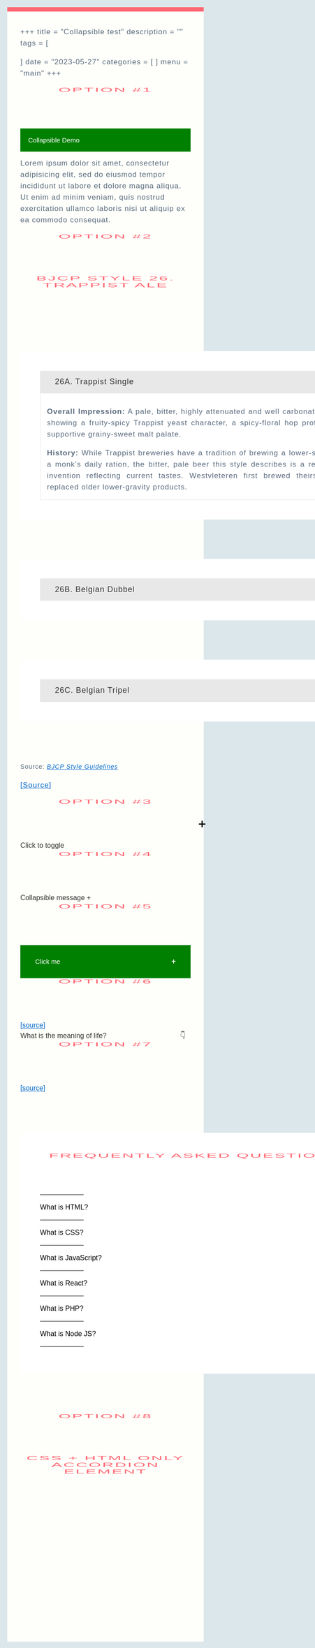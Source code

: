 +++
title = "Collapsible test"
description = ""
tags = [

]
date = "2023-05-27"
categories = [
]
menu = "main"
+++


<h1><span class = "overline">Option #1</span></h1>
<button type="button" class="collapsible">Collapsible Demo</button>
<div class="content">
  <p>Lorem ipsum dolor sit amet, consectetur adipisicing elit, sed do eiusmod tempor incididunt ut labore et dolore magna aliqua. Ut enim ad minim veniam, quis nostrud exercitation ullamco laboris nisi ut aliquip ex ea commodo consequat.</p>
</div>



<h1><span class = "overline">Option #2</span></h1>

<h1>BJCP Style 26. Trappist Ale</h1>
<section class="accordion">
  <input type="checkbox" name="collapse" id="handle1" checked="checked">
  <h2 class="handle">
    <label for="handle1">26A. Trappist Single</label>
  </h2>
  <div class="content">
    <p><strong>Overall Impression:</strong> A pale, bitter, highly attenuated and well carbonated Trappist ale, showing a fruity-spicy Trappist yeast character, a spicy-floral hop profile, and a soft, supportive grainy-sweet malt palate.</p>
    <p><strong>History:</strong> While Trappist breweries have a tradition of brewing a lower-strength beer as a monk’s daily ration, the bitter, pale beer this style describes is a relatively modern invention reflecting current tastes. Westvleteren first brewed theirs in 1999, but replaced older lower-gravity products.</p>
  </div>
</section>
<section class="accordion">
  <input type="checkbox" name="collapse2" id="handle2">
  <h2 class="handle">
    <label for="handle2">26B. Belgian Dubbel</label>
  </h2>
  <div class="content">
    <p><strong>Overall Impression:</strong> A deep reddish-copper, moderately strong, malty, complex Trappist ale with rich malty flavors, dark or dried fruit esters, and light alcohol blended together in a malty presentation that still finishes fairly dry.</p>
    <p><strong>History:</strong> Originated at monasteries in the Middle Ages, and was revived in the mid-1800s after the Napoleonic era.</p>
  </div>
</section>
<section class="accordion">
  <input type="checkbox" name="collapse2" id="handle3">
  <h2 class="handle">
    <label for="handle3">26C. Belgian Tripel</label>
  </h2>
  <div class="content">
    <p><strong>Overall Impression:</strong> A pale, somewhat spicy, dry, strong Trappist ale with a pleasant rounded malt flavor and firm bitterness. Quite aromatic, with spicy, fruity, and light alcohol notes combining with the supportive clean malt character to produce a surprisingly drinkable beverage considering the high alcohol level.</p>
    <p><strong>History:</strong> Originally popularized by the Trappist monastery at Westmalle.</p>
  </div>
</section>

<p><small>Source: <cite><a href="https://www.bjcp.org/stylecenter.php">BJCP Style Guidelines</a></cite></small></p>

<a href = "https://codepen.io/markcaron/pen/RVvmaz" target="_blank" rel="noopener noreferrer">[Source]</a>


<style>
.accordion > input[type="checkbox"] {
  position: absolute;
  left: -100vw;
}

.accordion .content {
  overflow-y: hidden;
  height: 0;
  transition: height 0.3s ease;
}

.accordion > input[type="checkbox"]:checked ~ .content {
  height: auto;
  overflow: visible;
}

.accordion label {
  display: block;
}

/*
 Styling
*/
body {
  font: 16px/1.5em "Overpass", "Open Sans", Helvetica, sans-serif;
  color: #333;
  font-weight: 300;
}

.accordion {
  margin-bottom: 1em;
}

.accordion > input[type="checkbox"]:checked ~ .content {
  padding: 15px;
  border: 1px solid #e8e8e8;
  border-top: 0;
}

.accordion .handle {
  margin: 0;
  font-size: 1.125em;
  line-height: 1.2em;
}

.accordion label {
  color: #333;
  cursor: pointer;
  font-weight: normal;
  padding: 15px;
  background: #e8e8e8;
}

.accordion label:hover,
.accordion label:focus {
  background: #d8d8d8;
}

.accordion .handle label:before {
  font-family: 'fontawesome';
  content: "\f054";
  display: inline-block;
  margin-right: 10px;
  font-size: .58em;
  line-height: 1.556em;
  vertical-align: middle;
}

.accordion > input[type="checkbox"]:checked ~ .handle label:before {
  content: "\f078";
}


/*
 Demo purposes only
*/
*,
*:before,
*:after {
  box-sizing: border-box;
}

body {
  padding: 40px;
}

a {
  color: #06c;
}

p {
  margin: 0 0 1em;
}

h1 {
  margin: 0 0 1.5em;
  font-weight: 600;
  font-size: 1.5em;
}

.accordion {
  max-width: 65em;
}

.accordion p:last-child {
  margin-bottom: 0;
}
</style>



<h1><span class = "overline">Option #3</span></h1>

<details>
  <summary>
  Click to toggle
  </summary>
  <span>Hello</span>
</details>



<h1><span class = "overline">Option #4</span></h1>
<label for="my_checkbox">Collapsible message <span class = "icon">+</span></label>
<input type="checkbox" id="my_checkbox" style="display:none;">
<div id="hidden">
<p>text</p>
</div>



<style>
#hidden {
  display: none;
  height: fit;
  background: lightblue;
}

:checked + #hidden {
  display: block;
  span.icon {
  transform: rotate(45deg);
}
}
</style>


<h1><span class = "overline">Option #5</span></h1>
<div class="collapsible">
    <label for="checkbox2" class="collapsor-lbl"> Click me </label>
    <div class="focus-capturer" tabindex="0">
        <input id="checkbox2" class="collapsor" type="checkbox" />
        <div class="collapsible-content">
            <p>This is the body of the collapsible.<p>
            <ul>
                <li><a href="">link1</a></li>
                <li><a href="">link2</a></li>
                <li><a href="">link3</a></li>
            </ul>
        </div>
    </div>
</div>

<style>
.collapsible {
  background-color: green;
  color: white;
  cursor: pointer;
  padding: 18px;
  width: 100%;
  border: none;
  text-align: left;
  outline: none;
  font-size: 15px;
}

.collapsor-lbl:hover {
    background-color: orange;
}

.collapsor-lbl {
    display: block;
    text-align: left;
    padding: 0.5rem 1rem;
}

.collapsor-lbl:after {
  content: '\02795'; /* Unicode character for "plus" sign (+) */
  font-size: 13px;
  color: white;
  float: right;
  margin-left: 5px;
}

.collapsor, .active:after {
  content: "\2716"; /* Unicode character for "Heavy multiplication X" sign (X) */
  font-size: 13px;
  color: white;
  float: right;
  margin-left: 30px;
}


.collapsible-content {
    padding: 0.5rem;
    border-top: 1px solid black;
}


.collapsor, .collapsible-content {
    display: none;
}
.collapsor:checked ~ .collapsible-content {
  display: block;
}

.focus-capturer:focus-within .collapsible-content {
    display: block;
}
</style>



<h1><span class = "overline">Option #6</span></h1>
<a href = "https://dev.to/jordanfinners/creating-a-collapsible-section-with-nothing-but-html-4ip9" target="_blank" rel="noopener noreferrer">[source]</a>
 
<br>
<details>
  <summary>
    What is the meaning of life?
    <span class="icon">👇</span>
  </summary>
  <p>
    42 more details
  </p>
</details>

<style>
details {
  user-select: none;
}

details>summary span.icon {
  width: 24px;
  height: 24px;
  transition: all 0.3s;
  margin-left: auto;
}

details[open] summary span.icon {
  transform: rotate(180deg);
}

summary {
  display: flex;
  cursor: pointer;
}

summary::-webkit-details-marker {
  display: none;
}
</style>



<h1><span class = "overline">Option #7</span></h1>
<a href = "https://www.freecodecamp.org/news/build-an-accordion-menu-using-html-css-and-javascript/" target="_blank" rel="noopener noreferrer">[source]</a>


<body>
  <div class="accordion-body">
  <div class="accordion">
    <h1>Frequently Asked Questions</h1>
    <hr>
    <div class="container">
      <div class="label">What is HTML?</div>
      <div class="content">Hypertext Markup Language (HTML) is a computer language that makes up most web pages and online applications. A hypertext is a text that is used to reference other pieces of text, while a markup language is a series of markings that tells web servers the style and structure of a document. HTML is very simple to learn and use.</div>
    </div>
    <hr>
    <div class="container">
      <div class="label">What is CSS?</div>
      <div class="content">CSS stands for Cascading Style Sheets. It is the language for describing the presentation of Web pages, including colours, layout, and fonts, thus making our web pages presentable to the users. CSS is designed to make style sheets for the web. It is independent of HTML and can be used with any XML-based markup language. CSS is popularly called the design language of the web.
</div>
    </div>
    <hr>
    <div class="container">
      <div class="label">What is JavaScript?</div>
      <div class="content">JavaScript is a scripting or programming language that allows you to implement complex features on web pages — every time a web page does more than just sit there and display static information for you to look at — displaying timely content updates, interactive maps, animated 2D/3D graphics, scrolling video jukeboxes, etc. — you can bet that JavaScript is probably involved. It is the third of the web trio.</div>
    </div>
    <hr>
    <div class="container">
      <div class="label">What is React?</div>
      <div class="content">React is a JavaScript library created for building fast and interactive user interfaces for web and mobile applications. It is an open-source, component-based, front-end library responsible only for the application’s view layer. In Model View Controller (MVC) architecture, the view layer is responsible for how the app looks and feels. React was created by Jordan Walke, a software engineer at Facebook. </div>
    </div>
    <hr>
    <div class="container">
      <div class="label">What is PHP?</div>
      <div class="content">PHP is a server-side and general-purpose scripting language that is especially suited for web development. PHP originally stood for Personal Home Page. However, now, it stands for Hypertext Preprocessor. It’s a recursive acronym because the first word itself is also an acronym.</div>
    </div>
    <hr>
    <div class="container">
      <div class="label">What is Node JS?</div>
      <div class="content">Node.js is an open-source, cross-platform, back-end JavaScript runtime environment that runs on the V8 engine and executes JavaScript code outside a web browser. Node.js lets developers use JavaScript to write command line tools and for server-side scripting—running scripts server-side to produce dynamic web page content before the page is sent to the user's web browser. Consequently, Node.js represents a "JavaScript everywhere" paradigm</div>
    </div>
    <hr>
  </div>
  </div>

</body>

<style>
@import url('https://fonts.googleapis.com/css2?family=Rubik:wght@300&display=swap');

/* Sets the background color of the body to blue. Sets font to Rubik */

body {
  font-family: 'rubik', sans-serif;
}

/* Aligns the heading text to the center. */
 
h1 {
  text-align: center;
}

/* Sets the width for the accordion. Sets the margin to 90px on the top and bottom and auto to the left and right */

.accordion {
  width: 800px;
  margin: 90px auto;
  color: black;
  background-color: white;
  padding: 45px 45px;
}


/* Positions the plus sign 5px from the right. Centers it using the transform property. */

.accordion .label::before {
  content: '+';
  color: black;
  position: absolute;
  top: 50%;
  right: -5px;
  font-size: 30px;
  transform: translateY(-50%);
}

/* Hides the content (height: 0), decreases font size, justifies text and adds transition */

.accordion .content {
  position: relative;
  background: white;
  height: 0;
  font-size: 20px;
  text-align: justify;
  width: 780px;
  overflow: hidden;
  transition: 0.5s;
}

/* Adds a horizontal line between the contents */

.accordion hr {
  width: 100;
  margin-left: 0;
  border: 1px solid grey;
}


/* Unhide the content part when active. Sets the height */

.accordion .container.active .content {
  height: 150px;
}

/* Changes from plus sign to negative sign once active */

.accordion .container.active .label::before {
  content: '-';
  font-size: 30px;
}


</style>

<script src="index.js" type="text/javascript">
  const accordion = document.getElementsByClassName('container');

for (i=0; i<accordion.length; i++) {
  accordion[i].addEventListener('click', function () {
    this.classList.toggle('active')
  })
}

  </script>


<h1><span class = "overline">Option #8</span></h1>


<h1>CSS + HTML only Accordion Element</h1>
<ul>
  <li>
    <input type="checkbox" checked>
    <i></i>
    <h2>Languages Used</h2>
    <p>This page was written in HTML and CSS. The CSS was compiled from SASS. I used Normalize as my CSS reset and -prefix-free to save myself some headaches. I haven't quite gotten the hang of Slim for compiling into HTML, but someday I'll use it since its syntax compliments that of SASS. Regardless, this could all be done in plain HTML and CSS.</p>
  </li>
  <li>
    <input type="checkbox" checked>
    <i></i>
    <h2>How it Works</h2>
    <p>Using the sibling and checked selectors, we can determine the styling of sibling elements based on the checked state of the checkbox input element. One use, as demonstrated here, is an entirely CSS and HTML accordion element. Media queries are used to make the element responsive to different screen sizes.</p>
  </li>
  <li>
    <input type="checkbox" checked>
    <i></i>
    <h2>Points of Interest</h2>
    <p>By making the open state default for when :checked isn't detected, we can make this system accessable for browsers that don't recognize :checked. The fallback is simply an open accordion. The accordion can be manipulated with Javascript (if needed) by changing the "checked" property of the input element.</p>
  </li>
</ul>

<style>
  

.transition, ul li i:before, ul li i:after, p {
  transition: all 0.25s ease-in-out;
}

.flipIn, ul li, h1 {
  animation: flipdown 0.5s ease both;
}

.no-select, h2 {
  -webkit-tap-highlight-color: rgba(0, 0, 0, 0);
  -webkit-touch-callout: none;
  -webkit-user-select: none;
  -khtml-user-select: none;
  -moz-user-select: none;
  -ms-user-select: none;
  user-select: none;
}

html {
  width: 100%;
  height: 100%;
  perspective: 900;
  overflow-y: scroll;
  background-color: #dce7eb;
  font-family: "Titillium Web", sans-serif;
  color: rgba(48, 69, 92, 0.8);
}

body {
  min-height: 0;
  display: inline-block;
  position: relative;
  left: 50%;
  margin: 90px 0;
  transform: translate(-50%, 0);
  box-shadow: 0 10px 0 0 #ff6873 inset;
  background-color: #fefffa;
  max-width: 450px;
  padding: 30px;
}
@media (max-width: 550px) {
  body {
    box-sizing: border-box;
    transform: translate(0, 0);
    max-width: 100%;
    min-height: 100%;
    margin: 0;
    left: 0;
  }
}

h1, h2 {
  color: #ff6873;
}

h1 {
  text-transform: uppercase;
  font-size: 36px;
  line-height: 42px;
  letter-spacing: 3px;
  font-weight: 100;
}

h2 {
  font-size: 26px;
  line-height: 34px;
  font-weight: 300;
  letter-spacing: 1px;
  display: block;
  background-color: #fefffa;
  margin: 0;
  cursor: pointer;
}

p {
  color: rgba(48, 69, 92, 0.8);
  font-size: 17px;
  line-height: 26px;
  letter-spacing: 1px;
  position: relative;
  overflow: hidden;
  max-height: 800px;
  opacity: 1;
  transform: translate(0, 0);
  margin-top: 14px;
  z-index: 2;
}

ul {
  list-style: none;
  perspective: 900;
  padding: 0;
  margin: 0;
}
ul li {
  position: relative;
  padding: 0;
  margin: 0;
  padding-bottom: 4px;
  padding-top: 18px;
  border-top: 1px dotted #dce7eb;
}
ul li:nth-of-type(1) {
  animation-delay: 0.5s;
}
ul li:nth-of-type(2) {
  animation-delay: 0.75s;
}
ul li:nth-of-type(3) {
  animation-delay: 1s;
}
ul li:last-of-type {
  padding-bottom: 0;
}
ul li i {
  position: absolute;
  transform: translate(-6px, 0);
  margin-top: 16px;
  right: 0;
}
ul li i:before, ul li i:after {
  content: "";
  position: absolute;
  background-color: #ff6873;
  width: 3px;
  height: 9px;
}
ul li i:before {
  transform: translate(-2px, 0) rotate(45deg);
}
ul li i:after {
  transform: translate(2px, 0) rotate(-45deg);
}
ul li input[type=checkbox] {
  position: absolute;
  cursor: pointer;
  width: 100%;
  height: 100%;
  z-index: 1;
  opacity: 0;
}
ul li input[type=checkbox]:checked ~ p {
  margin-top: 0;
  max-height: 0;
  opacity: 0;
  transform: translate(0, 50%);
}
ul li input[type=checkbox]:checked ~ i:before {
  transform: translate(2px, 0) rotate(45deg);
}
ul li input[type=checkbox]:checked ~ i:after {
  transform: translate(-2px, 0) rotate(-45deg);
}

@keyframes flipdown {
  0% {
    opacity: 0;
    transform-origin: top center;
    transform: rotateX(-90deg);
  }
  5% {
    opacity: 1;
  }
  80% {
    transform: rotateX(8deg);
  }
  83% {
    transform: rotateX(6deg);
  }
  92% {
    transform: rotateX(-3deg);
  }
  100% {
    transform-origin: top center;
    transform: rotateX(0deg);
  }
}


</style>
